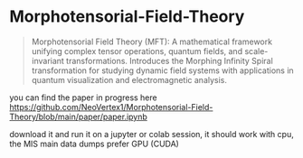 # Morphotensorial-Field-Theory
> Morphotensorial Field Theory (MFT): A mathematical framework unifying complex tensor operations, quantum fields, and scale-invariant transformations. Introduces the Morphing Infinity Spiral transformation for studying dynamic field systems with applications in quantum visualization and electromagnetic analysis.


you can find the paper in progress here https://github.com/NeoVertex1/Morphotensorial-Field-Theory/blob/main/paper/paper.ipynb

download it and run it on a jupyter or colab session, it should work with cpu, the MIS main data dumps prefer GPU (CUDA)
